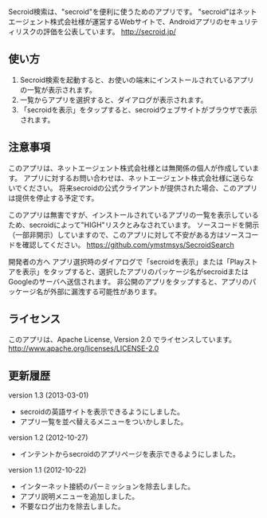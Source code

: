 Secroid検索は、"secroid"を便利に使うためのアプリです。
"secroid"はネットエージェント株式会社様が運営するWebサイトで、Androidアプリのセキュリティリスクの評価を公表しています。
http://secroid.jp/

使い方
----------
1. Secroid検索を起動すると、お使いの端末にインストールされているアプリの一覧が表示されます。
2. 一覧からアプリを選択すると、ダイアログが表示されます。
3. 「secroidを表示」をタップすると、secroidウェブサイトがブラウザで表示されます。

注意事項
----------
このアプリは、ネットエージェント株式会社様とは無関係の個人が作成しています。
アプリに対するお問い合わせは、ネットエージェント株式会社様に送らないでください。
将来secroidの公式クライアントが提供された場合、このアプリは提供を停止する予定です。

このアプリは無害ですが、インストールされているアプリの一覧を表示しているため、secroidによって"HIGH"リスクとみなされています。
ソースコードを開示（一部非開示）していますので、このアプリに対して不安がある方はソースコードを確認してください。
https://github.com/ymstmsys/SecroidSearch

開発者の方へ
アプリ選択時のダイアログで「secroidを表示」または「Playストアを表示」をタップすると、選択したアプリのパッケージ名がsecroidまたはGoogleのサーバへ送信されます。
非公開のアプリをタップすると、アプリのパッケージ名が外部に漏洩する可能性があります。

ライセンス
-----
このアプリは、Apache License, Version 2.0 でライセンスしています。  
http://www.apache.org/licenses/LICENSE-2.0

更新履歴
-----
version 1.3 (2013-03-01)
- secroidの英語サイトを表示できるようにしました。
- アプリ一覧を並べ替えるメニューをついかしました。

version 1.2 (2012-10-27)  
- インテントからsecroidのアプリページを表示できるようにしました。

version 1.1 (2012-10-22)  
- インターネット接続のパーミッションを除去しました。  
- アプリ説明メニューを追加しました。  
- 不要なログ出力を除去しました。
